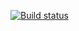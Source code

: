 [![Build status](https://ci.appveyor.com/api/projects/status/kg7ajc6k07oacl1f?svg=true)](https://ci.appveyor.com/project/Ambickatus/hw-java-selenide)
